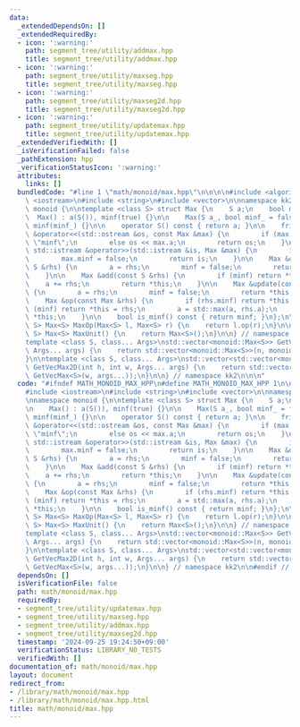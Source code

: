 ```yaml
---
data:
  _extendedDependsOn: []
  _extendedRequiredBy:
  - icon: ':warning:'
    path: segment_tree/utility/addmax.hpp
    title: segment_tree/utility/addmax.hpp
  - icon: ':warning:'
    path: segment_tree/utility/maxseg.hpp
    title: segment_tree/utility/maxseg.hpp
  - icon: ':warning:'
    path: segment_tree/utility/maxseg2d.hpp
    title: segment_tree/utility/maxseg2d.hpp
  - icon: ':warning:'
    path: segment_tree/utility/updatemax.hpp
    title: segment_tree/utility/updatemax.hpp
  _extendedVerifiedWith: []
  _isVerificationFailed: false
  _pathExtension: hpp
  _verificationStatusIcon: ':warning:'
  attributes:
    links: []
  bundledCode: "#line 1 \"math/monoid/max.hpp\"\n\n\n\n#include <algorithm>\n#include\
    \ <iostream>\n#include <string>\n#include <vector>\n\nnamespace kk2 {\n\nnamespace\
    \ monoid {\n\ntemplate <class S> struct Max {\n    S a;\n    bool minf;\n\n  \
    \  Max() : a(S()), minf(true) {}\n\n    Max(S a_, bool minf_ = false) : a(a_),\
    \ minf(minf_) {}\n\n    operator S() const { return a; }\n\n    friend std::ostream\
    \ &operator<<(std::ostream &os, const Max &max) {\n        if (max.minf) os <<\
    \ \"minf\";\n        else os << max.a;\n        return os;\n    }\n\n    friend\
    \ std::istream &operator>>(std::istream &is, Max &max) {\n        is >> max.a;\n\
    \        max.minf = false;\n        return is;\n    }\n\n    Max &operator=(const\
    \ S &rhs) {\n        a = rhs;\n        minf = false;\n        return *this;\n\
    \    }\n\n    Max &add(const S &rhs) {\n        if (minf) return *this;\n    \
    \    a += rhs;\n        return *this;\n    }\n\n    Max &update(const S &rhs)\
    \ {\n        a = rhs;\n        minf = false;\n        return *this;\n    }\n\n\
    \    Max &op(const Max &rhs) {\n        if (rhs.minf) return *this;\n        if\
    \ (minf) return *this = rhs;\n        a = std::max(a, rhs.a);\n        return\
    \ *this;\n    }\n\n    bool is_minf() const { return minf; }\n};\n\ntemplate <class\
    \ S> Max<S> MaxOp(Max<S> l, Max<S> r) {\n    return l.op(r);\n}\n\ntemplate <class\
    \ S> Max<S> MaxUnit() {\n    return Max<S>();\n}\n\n} // namespace monoid\n\n\
    template <class S, class... Args>\nstd::vector<monoid::Max<S>> GetVecMax(int n,\
    \ Args... args) {\n    return std::vector<monoid::Max<S>>(n, monoid::Max<S>(args...));\n\
    }\n\ntemplate <class S, class... Args>\nstd::vector<std::vector<monoid::Max<S>>>\
    \ GetVecMax2D(int h, int w, Args... args) {\n    return std::vector<std::vector<monoid::Max<S>>>(h,\
    \ GetVecMax<S>(w, args...));\n}\n\n} // namespace kk2\n\n\n"
  code: "#ifndef MATH_MONOID_MAX_HPP\n#define MATH_MONOID_MAX_HPP 1\n\n#include <algorithm>\n\
    #include <iostream>\n#include <string>\n#include <vector>\n\nnamespace kk2 {\n\
    \nnamespace monoid {\n\ntemplate <class S> struct Max {\n    S a;\n    bool minf;\n\
    \n    Max() : a(S()), minf(true) {}\n\n    Max(S a_, bool minf_ = false) : a(a_),\
    \ minf(minf_) {}\n\n    operator S() const { return a; }\n\n    friend std::ostream\
    \ &operator<<(std::ostream &os, const Max &max) {\n        if (max.minf) os <<\
    \ \"minf\";\n        else os << max.a;\n        return os;\n    }\n\n    friend\
    \ std::istream &operator>>(std::istream &is, Max &max) {\n        is >> max.a;\n\
    \        max.minf = false;\n        return is;\n    }\n\n    Max &operator=(const\
    \ S &rhs) {\n        a = rhs;\n        minf = false;\n        return *this;\n\
    \    }\n\n    Max &add(const S &rhs) {\n        if (minf) return *this;\n    \
    \    a += rhs;\n        return *this;\n    }\n\n    Max &update(const S &rhs)\
    \ {\n        a = rhs;\n        minf = false;\n        return *this;\n    }\n\n\
    \    Max &op(const Max &rhs) {\n        if (rhs.minf) return *this;\n        if\
    \ (minf) return *this = rhs;\n        a = std::max(a, rhs.a);\n        return\
    \ *this;\n    }\n\n    bool is_minf() const { return minf; }\n};\n\ntemplate <class\
    \ S> Max<S> MaxOp(Max<S> l, Max<S> r) {\n    return l.op(r);\n}\n\ntemplate <class\
    \ S> Max<S> MaxUnit() {\n    return Max<S>();\n}\n\n} // namespace monoid\n\n\
    template <class S, class... Args>\nstd::vector<monoid::Max<S>> GetVecMax(int n,\
    \ Args... args) {\n    return std::vector<monoid::Max<S>>(n, monoid::Max<S>(args...));\n\
    }\n\ntemplate <class S, class... Args>\nstd::vector<std::vector<monoid::Max<S>>>\
    \ GetVecMax2D(int h, int w, Args... args) {\n    return std::vector<std::vector<monoid::Max<S>>>(h,\
    \ GetVecMax<S>(w, args...));\n}\n\n} // namespace kk2\n\n#endif // MATH_MONOID_MAX_H\n"
  dependsOn: []
  isVerificationFile: false
  path: math/monoid/max.hpp
  requiredBy:
  - segment_tree/utility/updatemax.hpp
  - segment_tree/utility/maxseg.hpp
  - segment_tree/utility/addmax.hpp
  - segment_tree/utility/maxseg2d.hpp
  timestamp: '2024-09-25 19:24:50+09:00'
  verificationStatus: LIBRARY_NO_TESTS
  verifiedWith: []
documentation_of: math/monoid/max.hpp
layout: document
redirect_from:
- /library/math/monoid/max.hpp
- /library/math/monoid/max.hpp.html
title: math/monoid/max.hpp
---
```

